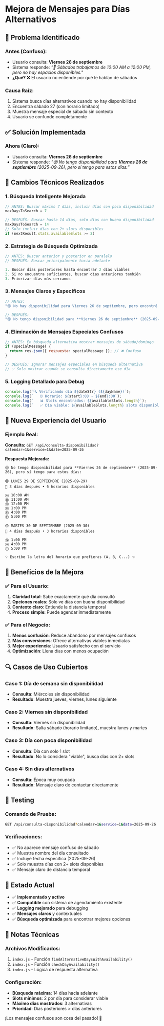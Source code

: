# Mejora de Mensajes para Días Alternativos

## 🎯 **Problema Identificado**

### **Antes (Confuso):**
- Usuario consulta: **Viernes 26 de septiembre**
- Sistema responde: *"📅 Sábados trabajamos de 10:00 AM a 12:00 PM, pero no hay espacios disponibles."*
- **¿Qué?** ❌ El usuario no entiende por qué le hablan de sábados

### **Causa Raíz:**
1. Sistema busca días alternativos cuando no hay disponibilidad
2. Encuentra sábado 27 (con horario limitado)
3. Muestra mensaje especial de sábado sin contexto
4. Usuario se confunde completamente

## ✅ **Solución Implementada**

### **Ahora (Claro):**
- Usuario consulta: **Viernes 26 de septiembre**
- Sistema responde: *"😔 No tengo disponibilidad para **Viernes 26 de septiembre** (2025-09-26), pero sí tengo para estos días:"*

## 🔧 **Cambios Técnicos Realizados**

### **1. Búsqueda Inteligente Mejorada**
```javascript
// ANTES: Buscar máximo 7 días, incluir días con poca disponibilidad
maxDaysToSearch = 7

// DESPUÉS: Buscar hasta 14 días, solo días con buena disponibilidad  
maxDaysToSearch = 14
// Solo incluir días con 2+ slots disponibles
if (nextResult.stats.availableSlots >= 2)
```

### **2. Estrategia de Búsqueda Optimizada**
```javascript
// ANTES: Buscar anterior y posterior en paralelo
// DESPUÉS: Buscar principalmente hacia adelante

1. Buscar días posteriores hasta encontrar 2 días viables
2. Si no encuentra suficientes, buscar días anteriores también
3. Priorizar días más cercanos
```

### **3. Mensajes Claros y Específicos**
```javascript
// ANTES:
"😔 No hay disponibilidad para Viernes 26 de septiembre, pero encontré estas opciones cercanas:"

// DESPUÉS:
"😔 No tengo disponibilidad para **Viernes 26 de septiembre** (2025-09-26), pero sí tengo para estos días:"
```

### **4. Eliminación de Mensajes Especiales Confusos**
```javascript
// ANTES: En búsqueda alternativa mostrar mensajes de sábado/domingo
if (specialMessage) {
  return res.json({ respuesta: specialMessage }); // ❌ Confuso
}

// DESPUÉS: Ignorar mensajes especiales en búsqueda alternativa  
// ✅ Solo mostrar cuando se consulta directamente ese día
```

### **5. Logging Detallado para Debug**
```javascript
console.log(`🔍 Verificando día ${dateStr} (${dayName})`);
console.log(`   ⏰ Horario: ${start}:00 - ${end}:00`);  
console.log(`   📊 Slots encontrados: ${availableSlots.length}`);
console.log(`   ✅ Día viable: ${availableSlots.length} slots disponibles`);
```

## 📱 **Nueva Experiencia del Usuario**

### **Ejemplo Real:**

**Consulta:** `GET /api/consulta-disponibilidad?calendar=1&service=1&date=2025-09-26`

**Respuesta Mejorada:**
```
😔 No tengo disponibilidad para **Viernes 26 de septiembre** (2025-09-26), pero sí tengo para estos días:

🟢 LUNES 29 DE SEPTIEMBRE (2025-09-29)
📅 3 días después • 6 horarios disponibles

Ⓐ 10:00 AM
Ⓑ 11:00 AM  
Ⓒ 12:00 PM
Ⓓ 1:00 PM
Ⓔ 4:00 PM
Ⓕ 5:00 PM

🟡 MARTES 30 DE SEPTIEMBRE (2025-09-30)  
📅 4 días después • 3 horarios disponibles

Ⓖ 1:00 PM
Ⓗ 4:00 PM
Ⓘ 5:00 PM

💡 Escribe la letra del horario que prefieras (A, B, C...) ✨
```

## 🎯 **Beneficios de la Mejora**

### **✅ Para el Usuario:**
1. **Claridad total**: Sabe exactamente qué día consultó
2. **Opciones reales**: Solo ve días con buena disponibilidad
3. **Contexto claro**: Entiende la distancia temporal
4. **Proceso simple**: Puede agendar inmediatamente

### **✅ Para el Negocio:**
1. **Menos confusión**: Reduce abandono por mensajes confusos
2. **Más conversiones**: Ofrece alternativas viables inmediatas
3. **Mejor experiencia**: Usuario satisfecho con el servicio
4. **Optimización**: Llena días con menos ocupación

## 🔍 **Casos de Uso Cubiertos**

### **Caso 1: Día de semana sin disponibilidad**
- **Consulta**: Miércoles sin disponibilidad
- **Resultado**: Muestra jueves, viernes, lunes siguiente

### **Caso 2: Viernes sin disponibilidad**  
- **Consulta**: Viernes sin disponibilidad
- **Resultado**: Salta sábado (horario limitado), muestra lunes y martes

### **Caso 3: Día con poca disponibilidad**
- **Consulta**: Día con solo 1 slot
- **Resultado**: No lo considera "viable", busca días con 2+ slots

### **Caso 4: Sin días alternativos**
- **Consulta**: Época muy ocupada
- **Resultado**: Mensaje claro de contactar directamente

## 🧪 **Testing**

### **Comando de Prueba:**
```bash
GET /api/consulta-disponibilidad?calendar=1&service=1&date=2025-09-26
```

### **Verificaciones:**
- ✅ No aparece mensaje confuso de sábado
- ✅ Muestra nombre del día consultado
- ✅ Incluye fecha específica (2025-09-26)
- ✅ Solo muestra días con 2+ slots disponibles
- ✅ Mensaje claro de distancia temporal

## 🚀 **Estado Actual**

- ✅ **Implementado y activo**
- ✅ **Compatible** con sistema de agendamiento existente
- ✅ **Logging mejorado** para debugging
- ✅ **Mensajes claros** y contextuales
- ✅ **Búsqueda optimizada** para encontrar mejores opciones

## 📝 **Notas Técnicas**

### **Archivos Modificados:**
1. `index.js` - Función `findAlternativeDaysWithAvailability()`
2. `index.js` - Función `checkDayAvailability()`  
3. `index.js` - Lógica de respuesta alternativa

### **Configuración:**
- **Búsqueda máxima**: 14 días hacia adelante
- **Slots mínimos**: 2 por día para considerar viable
- **Máximo días mostrados**: 3 alternativas
- **Prioridad**: Días posteriores > días anteriores

¡Los mensajes confusos son cosa del pasado! 🎉 